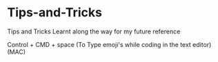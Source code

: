 # Tips-and-Tricks
Tips and Tricks Learnt along the way for my future reference 

Control + CMD + space (To Type emoji's while coding in the text editor)(MAC)
